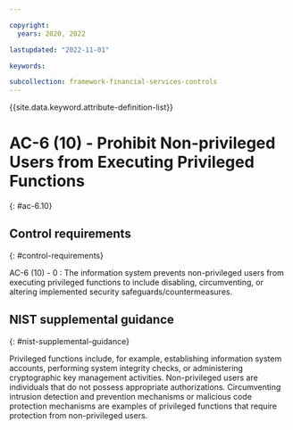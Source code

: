 ```yaml
---

copyright:
  years: 2020, 2022

lastupdated: "2022-11-01"

keywords:

subcollection: framework-financial-services-controls
---
```


{{site.data.keyword.attribute-definition-list}}

               
# AC-6 (10) - Prohibit Non-privileged Users from Executing Privileged Functions
{: #ac-6.10}

## Control requirements
{: #control-requirements}

AC-6 (10) - 0
    : The information system prevents non-privileged users from executing privileged functions to include disabling, circumventing, or altering implemented security safeguards/countermeasures.

## NIST supplemental guidance
{: #nist-supplemental-guidance}

Privileged functions include, for example, establishing information system accounts, performing system integrity checks, or administering cryptographic key management activities. Non-privileged users are individuals that do not possess appropriate authorizations. Circumventing intrusion detection and prevention mechanisms or malicious code protection mechanisms are examples of privileged functions that require protection from non-privileged users.





